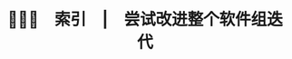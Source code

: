 ---
title: 🧑🏻‍🦯&emsp;索引&emsp;|&emsp;尝试改进整个软件组迭代
key: test
excerpt_separator: <!--more-->
excerpt_type: html # text (default), html
picture_frame: shadow
coding: UTF-8
---  